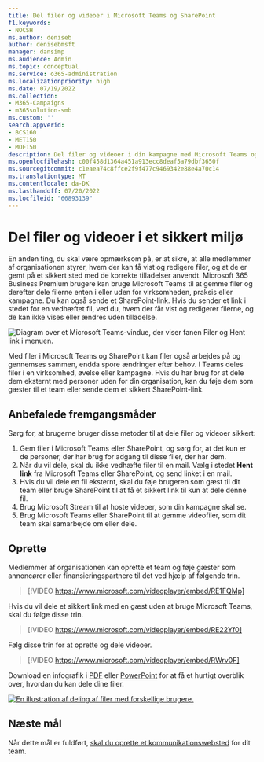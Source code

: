 ```yaml
---
title: Del filer og videoer i Microsoft Teams og SharePoint
f1.keywords:
- NOCSH
ms.author: deniseb
author: denisebmsft
manager: dansimp
ms.audience: Admin
ms.topic: conceptual
ms.service: o365-administration
ms.localizationpriority: high
ms.date: 07/19/2022
ms.collection:
- M365-Campaigns
- m365solution-smb
ms.custom: ''
search.appverid:
- BCS160
- MET150
- MOE150
description: Del filer og videoer i din kampagne med Microsoft Teams og SharePoint. Microsoft 365 Business Premium omfatter Teams, som er en fantastisk måde at dele filer og videoer på en sikker måde.
ms.openlocfilehash: c00f458d1364a451a913ecc8deaf5a79dbf3650f
ms.sourcegitcommit: c1eaea74c8ffce2f9f477c9469342e88e4a70c14
ms.translationtype: MT
ms.contentlocale: da-DK
ms.lasthandoff: 07/20/2022
ms.locfileid: "66893139"
---
```

# <a name="share-files-and-videos-in-a-safe-environment"></a>Del filer og videoer i et sikkert miljø

En anden ting, du skal være opmærksom på, er at sikre, at alle medlemmer af organisationen styrer, hvem der kan få vist og redigere filer, og at de er gemt på et sikkert sted med de korrekte tilladelser anvendt. Microsoft 365 Business Premium brugere kan bruge Microsoft Teams til at gemme filer og derefter dele filerne enten i eller uden for virksomheden, praksis eller kampagne. Du kan også sende et SharePoint-link. Hvis du sender et link i stedet for en vedhæftet fil, ved du, hvem der får vist og redigerer filerne, og de kan ikke vises eller ændres uden tilladelse.

![Diagram over et Microsoft Teams-vindue, der viser fanen Filer og Hent link i menuen.](../media/m365-democracy-teams-sharefiles.png)

Med filer i Microsoft Teams og SharePoint kan filer også arbejdes på og gennemses sammen, endda spore ændringer efter behov. I Teams deles filer i en virksomhed, øvelse eller kampagne. Hvis du har brug for at dele dem eksternt med personer uden for din organisation, kan du føje dem som gæster til et team eller sende dem et sikkert SharePoint-link.

## <a name="best-practices"></a>Anbefalede fremgangsmåder

Sørg for, at brugerne bruger disse metoder til at dele filer og videoer sikkert:

1. Gem filer i Microsoft Teams eller SharePoint, og sørg for, at det kun er de personer, der har brug for adgang til disse filer, der har dem.
2. Når du vil dele, skal du ikke vedhæfte filer til en mail. Vælg i stedet **Hent link** fra Microsoft Teams eller SharePoint, og send linket i en mail.
3. Hvis du vil dele en fil eksternt, skal du føje brugeren som gæst til dit team eller bruge SharePoint til at få et sikkert link til kun at dele denne fil.
4. Brug Microsoft Stream til at hoste videoer, som din kampagne skal se.
5. Brug Microsoft Teams eller SharePoint til at gemme videofiler, som dit team skal samarbejde om eller dele.

## <a name="set-up"></a>Oprette

Medlemmer af organisationen kan oprette et team og føje gæster som annoncører eller finansieringspartnere til det ved hjælp af følgende trin.

> [!VIDEO https://www.microsoft.com/videoplayer/embed/RE1FQMp]

Hvis du vil dele et sikkert link med en gæst uden at bruge Microsoft Teams, skal du følge disse trin.

> [!VIDEO https://www.microsoft.com/videoplayer/embed/RE22Yf0]

Følg disse trin for at oprette og dele videoer.

> [!VIDEO https://www.microsoft.com/videoplayer/embed/RWrv0F]

Download en infografik i [PDF](https://go.microsoft.com/fwlink/?linkid=2079435) eller [PowerPoint](https://go.microsoft.com/fwlink/?linkid=2079438) for at få et hurtigt overblik over, hvordan du kan dele dine filer.

[![En illustration af deling af filer med forskellige brugere.](../media/ShareYourfiles-thumb-358x201.png)](https://go.microsoft.com/fwlink/?linkid=2079435)

## <a name="next-objective"></a>Næste mål

Når dette mål er fuldført, [skal du oprette et kommunikationswebsted](create-communications-site.md) for dit team.

